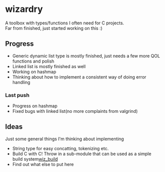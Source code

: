 # wizardry
A toolbox with types/functions I often need for C projects.
<br>
Far from finished, just started working on this :)

## Progress
- Generic dynamic list type is mostly finished, just needs a few more QOL functions and polish
- Linked list is mostly finished as well
- Working on hashmap
- Thinking about how to implement a consistent way of doing error handling

### Last push
- Progress on hashmap
- Fixed bugs with linked list(no more complaints from valgrind)


## Ideas
Just some general things I'm thinking about implementing
- String type for easy concatting, tokenizing  etc.
- Build C with C! Throw in a sub-module that can be used as a simple build system[wiz_build](https://github.com/RockRottenSalad/wiz-build/)
- Find out what else to put here
